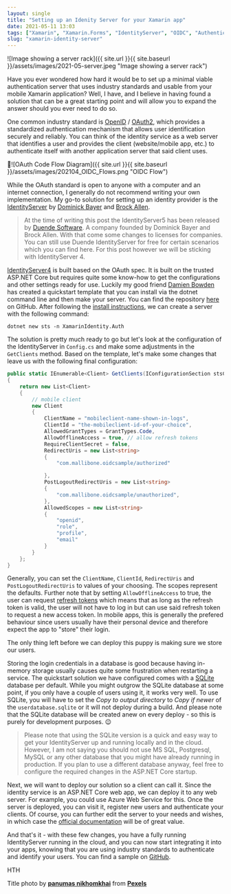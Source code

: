 ```yaml
---
layout: single
title: "Setting up an Idenity Server for your Xamarin app"
date: 2021-05-11 13:03
tags: ["Xamarin", "Xamarin.Forms", "IdentityServer", "OIDC", "Authentication"]
slug: "xamarin-identity-server"
---
```


![Image showing a server rack]({{ site.url }}{{ site.baseurl }}/assets/images/2021-05-server.jpeg "Image showing a server rack")

Have you ever wondered how hard it would be to set up a minimal viable authentication server that uses industry standards and usable from your mobile Xamarin application? Well, I have, and I believe in having found a solution that can be a great starting point and will allow you to expand the answer should you ever need to do so.

One common industry standard is [OpenID](https://openid.net/developers/specs/) / [OAuth2](https://tools.ietf.org/html/rfc6749), which provides a standardized authentication mechanism that allows user identification securely and reliably. You can think of the identity service as a web server that identifies a user and provides the client (website/mobile app, etc.) to authenticate itself with another application server that said client uses. 

![OAuth Code Flow Diagram]({{ site.url }}{{ site.baseurl }}/assets/images/202104_OIDC_Flows.png "OIDC Flow")

While the OAuth standard is open to anyone with a computer and an internet connection, I generally do not recommend writing your own implementation. My go-to solution for setting up an identity provider is the [IdentityServer](https://identityserver4.readthedocs.io/en/latest/) by [Dominick Bayer](https://twitter.com/leastprivilege) and [Brock Allen](https://twitter.com/BrockLAllen).

> At the time of writing this post the IdentityServer5 has been released by [Duende Software](https://duendesoftware.com/). A company founded by Dominick Bayer and Brock Allen. With that come some changes to licenses for companies. You can still use Duende IdentityServer for free for certain scenarios which you can find here. For this post however we will be sticking with IdentityServer 4.

[IdentityServer4](https://github.com/IdentityServer/IdentityServer4) is built based on the OAuth spec. It is built on the trusted ASP.NET Core but requires quite some know-how to get the configurations and other settings ready for use. Luckily my good friend [Damien Bowden](https://twitter.com/damien_bod) has created a quickstart template that you can install via the dotnet command line and then make your server. You can find the repository [here](https://github.com/damienbod/IdentityServer4AspNetCoreIdentityTemplate) on GitHub. After following the [install instructions](https://github.com/damienbod/IdentityServer4AspNetCoreIdentityTemplate#using-the-template), we can create a server with the following command:

    dotnet new sts -n XamarinIdentity.Auth

The solution is pretty much ready to go but let\'s look at the configuration of the IdentityServer in `Config.cs` and make some adjustments in the `GetClients` method. Based on the template, let\'s make some changes that leave us with the following final configuration:

```c#
public static IEnumerable<Client> GetClients(IConfigurationSection stsConfig)
{
    return new List<Client>
    {
        // mobile client
        new Client
        {
            ClientName = "mobileclient-name-shown-in-logs",
            ClientId = "the-mobileclient-id-of-your-choice",
            AllowedGrantTypes = GrantTypes.Code,
            AllowOfflineAccess = true, // allow refresh tokens
            RequireClientSecret = false,
            RedirectUris = new List<string>
            {
                "com.mallibone.oidcsample/authorized"

            },
            PostLogoutRedirectUris = new List<string>
            {
                "com.mallibone.oidcsample/unauthorized",
            },
            AllowedScopes = new List<string>
            {
                "openid",
                "role",
                "profile",
                "email"
            }
        }
    };
}
```

Generally, you can set the `ClientName`, `ClientId`, `RedirectUris` and `PostLogoutRedirectUris` to values of your choosing. The scopes represent the defaults. Further note that by setting `AllowOfflineAccess` to true, the user can request [refresh tokens](https://identityserver4.readthedocs.io/en/latest/topics/refresh_tokens.html) which means that as long as the refresh token is valid, the user will not have to log in but can use said refresh token to request a new access token. In mobile apps, this is generally the prefered behaviour since users usually have their personal device and therefore expect the app to \"store\" their login.

The only thing left before we can deploy this puppy is making sure we store our users.

Storing the login credentials in a database is good because having in-memory storage usually causes quite some frustration when restarting a service. The quickstart solution we have configured comes with a [SQLite](https://sqlite.org/index.html) database per default. While you might outgrow the SQLite database at some point, if you only have a couple of users using it, it works very well. To use SQLite, you will have to set the *Copy to output directory* to *Copy if newer* of the `userdatabase.sqlite` or it will not deploy during a build. And please note that the SQLite database will be created anew on every deploy - so this is purely for development purposes. 😉

> Please note that using the SQLite version is a quick and easy way to get your IdentityServer up and running locally and in the cloud. However, I am not saying you should not use MS SQL, Postgresql, MySQL or any other database that you might have already running in production. If you plan to use a different database anyway, feel free to configure the required changes in the ASP.NET Core startup.

Next, we will want to deploy our solution so a client can call it. Since the identity service is an ASP.NET Core web app, we can deploy it to any web server. For example, you could use Azure Web Service for this. Once the server is deployed, you can visit it, register new users and authenticate your clients. Of course, you can further edit the server to your needs and wishes, in which case the [official documentation](https://identityserver4.readthedocs.io/en/latest/) will be of great value.

And that\'s it - with these few changes, you have a fully running IdentityServer running in the cloud, and you can now start integrating it into your apps, knowing that you are using industry standards to authenticate and identify your users. You can find a sample on [GitHub](https://github.com/mallibone/XamarinIdentity101/tree/main/XamarinIdentity.Auth).

HTH

Title photo by **[panumas nikhomkhai](https://www.pexels.com/@cookiecutter?utm_content=attributionCopyText&utm_medium=referral&utm_source=pexels)** from **[Pexels](https://www.pexels.com/photo/black-and-gray-mining-rig-1148820/?utm_content=attributionCopyText&utm_medium=referral&utm_source=pexels)**